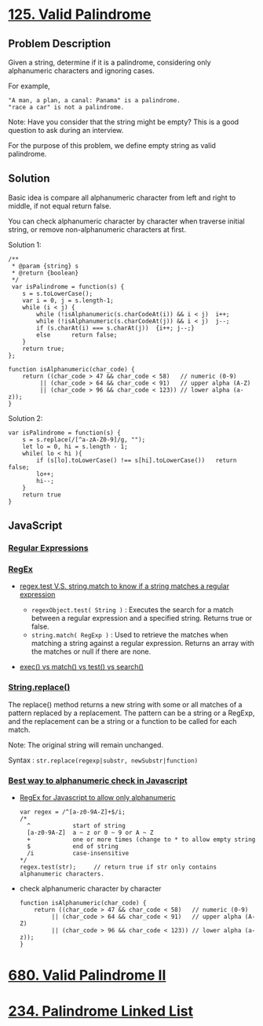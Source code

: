 # [125. Valid Palindrome](https://leetcode.com/problems/valid-palindrome/description/)
## Problem Description
Given a string, determine if it is a palindrome, considering only alphanumeric characters and ignoring cases.

For example,
```
"A man, a plan, a canal: Panama" is a palindrome.
"race a car" is not a palindrome.
```
Note:
Have you consider that the string might be empty? This is a good question to ask during an interview.

For the purpose of this problem, we define empty string as valid palindrome.

## Solution
Basic idea is compare all alphanumeric character from left and right to middle, if not equal return false.

You can check alphanumeric character by character when traverse initial string, or remove non-alphanumeric characters at first.

Solution 1:
```
/**
 * @param {string} s
 * @return {boolean}
 */
 var isPalindrome = function(s) {
    s = s.toLowerCase();
    var i = 0, j = s.length-1;
    while (i < j) {
        while (!isAlphanumeric(s.charCodeAt(i)) && i < j)  i++;
        while (!isAlphanumeric(s.charCodeAt(j)) && i < j)  j--;
        if (s.charAt(i) === s.charAt(j))  {i++; j--;}
        else      return false;
    }
    return true;
};

function isAlphanumeric(char_code) {
    return ((char_code > 47 && char_code < 58)   // numeric (0-9)
         || (char_code > 64 && char_code < 91)   // upper alpha (A-Z)
         || (char_code > 96 && char_code < 123)) // lower alpha (a-z));
}
```

Solution 2:
```
var isPalindrome = function(s) {
    s = s.replace(/[^a-zA-Z0-9]/g, "");
    let lo = 0, hi = s.length - 1;    
    while( lo < hi ){
        if (s[lo].toLowerCase() !== s[hi].toLowerCase())   return false;
        lo++; 
        hi--;
    }    
    return true
}
```

## JavaScript
### [Regular Expressions](https://developer.mozilla.org/en-US/docs/Web/JavaScript/Guide/Regular_Expressions)
### [RegEx](https://developer.mozilla.org/en-US/docs/Web/JavaScript/Reference/Global_Objects/RegExp)
- [regex.test V.S. string.match to know if a string matches a regular expression](https://stackoverflow.com/questions/10940137/regex-test-v-s-string-match-to-know-if-a-string-matches-a-regular-expression)
  - `regexObject.test( String )` : Executes the search for a match between a regular expression and a specified string. Returns true or false.    
  - `string.match( RegExp )` : Used to retrieve the matches when matching a string against a regular expression. Returns an array with the matches or null if there are none.
  
- [exec() vs match() vs test() vs search()](https://jsperf.com/exec-vs-match-vs-test-vs-search/2)

### [String.replace()](https://developer.mozilla.org/en-US/docs/Web/JavaScript/Reference/Global_Objects/String/replace)
The replace() method returns a new string with some or all matches of a pattern replaced by a replacement. The pattern can be a string or a RegExp, and the replacement can be a string or a function to be called for each match.

Note: The original string will remain unchanged.

Syntax : `str.replace(regexp|substr, newSubstr|function)`

### [Best way to alphanumeric check in Javascript](https://stackoverflow.com/questions/4434076/best-way-to-alphanumeric-check-in-javascript)
- [RegEx for Javascript to allow only alphanumeric](https://stackoverflow.com/questions/388996/regex-for-javascript-to-allow-only-alphanumeric/389022#389022)
  ```
  var regex = /^[a-z0-9A-Z]+$/i;
  /*
    ^            start of string
    [a-z0-9A-Z]  a ~ z or 0 ~ 9 or A ~ Z
    +            one or more times (change to * to allow empty string
    $            end of string
    /i           case-insensitive
  */
  regex.test(str);     // return true if str only contains alphanumeric characters.
  ```
  
- check alphanumeric character by character
  ```
  function isAlphanumeric(char_code) {
      return ((char_code > 47 && char_code < 58)   // numeric (0-9)
           || (char_code > 64 && char_code < 91)   // upper alpha (A-Z)
           || (char_code > 96 && char_code < 123)) // lower alpha (a-z));
  }
  ```

# [680. Valid Palindrome II](https://leetcode.com/problems/valid-palindrome-ii/description/)

# [234. Palindrome Linked List](https://leetcode.com/problems/palindrome-linked-list/description/)
